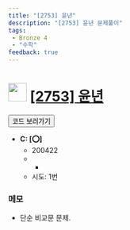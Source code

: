 ```yaml
---
title: "[2753] 윤년"
description: "[2753] 윤년 문제풀이"
tags: 
 - Bronze 4
 - "수학"
feedback: true
---
```

<h1><img src="https://doky.space/assets/icpclev/b4.svg" height="37px"> <a href="http://icpc.me/2753">[2753] 윤년</a></h1>

<a href="https://github.com/DokySp/acmicpc-practice/tree/master/2753"><button class="btn btn-info">코드 보러가기</button></a>

- **C: [:o:]**
  - 200422
  - -
  - 시도: 1번

### 메모
 - 단순 비교문 문제.
